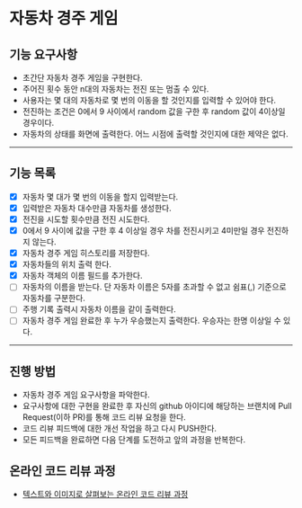 # 자동차 경주 게임

## 기능 요구사항
* 초간단 자동차 경주 게임을 구현한다.
* 주어진 횟수 동안 n대의 자동차는 전진 또는 멈출 수 있다.
* 사용자는 몇 대의 자동차로 몇 번의 이동을 할 것인지를 입력할 수 있어야 한다.
* 전진하는 조건은 0에서 9 사이에서 random 값을 구한 후 random 값이 4이상일 경우이다.
* 자동차의 상태를 화면에 출력한다. 어느 시점에 출력할 것인지에 대한 제약은 없다.

---

## 기능 목록
- [X] 자동차 몇 대가 몇 번의 이동을 할지 입력받는다.
- [X] 입력받은 자동차 대수만큼 자동차를 생성한다.
- [X] 전진을 시도할 횟수만큼 전진 시도한다.  
- [X] 0에서 9 사이에 값을 구한 후 4 이상일 경우 차를 전진시키고 4미만일 경우 전진하지 않는다.
- [X] 자동차 경주 게임 히스토리를 저장한다.
- [X] 자동차들의 위치 출력 한다.
- [X] 자동차 객체의 이름 필드를 추가한다.
- [ ] 자동차의 이름을 받는다. 단 자동차 이름은 5자를 초과할 수 없고 쉼표(,) 기준으로 자동차를 구분한다.
- [ ] 주행 기록 출력시 자동차 이름을 같이 출력한다.
- [ ] 자동차 경주 게임 완료한 후 누가 우승했는지 출력한다. 우승자는 한명 이상일 수 있다.

---

## 진행 방법
* 자동차 경주 게임 요구사항을 파악한다.
* 요구사항에 대한 구현을 완료한 후 자신의 github 아이디에 해당하는 브랜치에 Pull Request(이하 PR)를 통해 코드 리뷰 요청을 한다.
* 코드 리뷰 피드백에 대한 개선 작업을 하고 다시 PUSH한다.
* 모든 피드백을 완료하면 다음 단계를 도전하고 앞의 과정을 반복한다.

## 온라인 코드 리뷰 과정
* [텍스트와 이미지로 살펴보는 온라인 코드 리뷰 과정](https://github.com/next-step/nextstep-docs/tree/master/codereview)